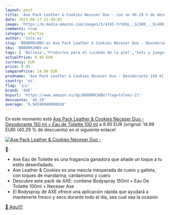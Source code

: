 ```yaml
---
layout: post
title: 'Axe Pack Leather & Cookies Neceser Duo - con un 40.29 % de descuento'
date: 2021-06-17 21:49:03
image: 'https://m.media-amazon.com/images/I/419I-YrhXbL._SL500_._SL400_.jpg'
comments: true
category: ofertas
author: 'tole.es'
slug: 'B08DRRJHBV-es Axe Pack Leather & Cookies Neceser Duo - Desodorante 150...'
sku: 'B08DRRJHBV-es'
tags: [ 'Belleza','Productos para el cuidado de la piel','Sets y juegos para el cuidado de la piel','axe','de','eau','toilette', ]
actualPrice: 8.95 EUR
currency: EUR
price: 8.95
comparePrice: 14.99 EUR
prodname: 'Axe Pack Leather & Cookies Neceser Duo - Desodorante 150 ml + Eau de Toilette 100 ml'
country: 'es'
flag: '🇪🇸'
brand: 'AXE'
buyurl: 'https://www.amazon.es/dp/B08DRRJHBV/?tag=tolees-21'
descuento: '40.29'
average: '9.94590909090918'
---
```


En este momento está [Axe Pack Leather & Cookies Neceser Duo - Desodorante 150 ml + Eau de Toilette 100 ml](https://www.amazon.es/dp/B08DRRJHBV/?tag=tolees-21) a 8.95 EUR (original: 14.99 EUR) (40.29 %  de descuento) en el siguiente enlace!

[![Axe Pack Leather & Cookies Neceser Duo -](https://m.media-amazon.com/images/I/419I-YrhXbL._SL500_._SL400_.jpg)](https://www.amazon.es/dp/B08DRRJHBV/?tag=tolees-21)

🔎:

- Axe Eau de Toilette es una fragancia ganadora que añade un toque a tu estilo desenfadado.
- Axe Leather & Cookies es una mezcla inesperada de cuero y galleta, con toques de mandarina, cardamomo y cuero
- Descubre este pack de AXE: contiene Bodyspray 150ml + Eau De Toilette 100ml + Neceser Axe
- El Bodyspray de AXE ofrece una aplicación rápida que ayudará a mantenerte fresco y seco durante todo el día, sea cual sea la ocasión

[🛒 Aquí!!!](https://www.amazon.es/dp/B08DRRJHBV/?tag=tolees-21)
